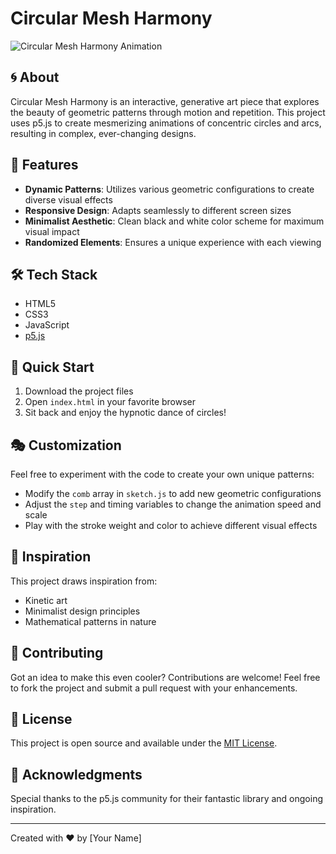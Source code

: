 # Circular Mesh Harmony

![Circular Mesh Harmony Animation](animation_preview.gif)

## 🌀 About

Circular Mesh Harmony is an interactive, generative art piece that explores the beauty of geometric patterns through motion and repetition. This project uses p5.js to create mesmerizing animations of concentric circles and arcs, resulting in complex, ever-changing designs.

## 🎨 Features

- **Dynamic Patterns**: Utilizes various geometric configurations to create diverse visual effects
- **Responsive Design**: Adapts seamlessly to different screen sizes
- **Minimalist Aesthetic**: Clean black and white color scheme for maximum visual impact
- **Randomized Elements**: Ensures a unique experience with each viewing

## 🛠 Tech Stack

- HTML5
- CSS3
- JavaScript
- [p5.js](https://p5js.org/)

## 🚀 Quick Start

1. Download the project files
2. Open `index.html` in your favorite browser
3. Sit back and enjoy the hypnotic dance of circles!

## 🎭 Customization

Feel free to experiment with the code to create your own unique patterns:

- Modify the `comb` array in `sketch.js` to add new geometric configurations
- Adjust the `step` and timing variables to change the animation speed and scale
- Play with the stroke weight and color to achieve different visual effects

## 🌈 Inspiration

This project draws inspiration from:

- Kinetic art
- Minimalist design principles
- Mathematical patterns in nature

## 🤝 Contributing

Got an idea to make this even cooler? Contributions are welcome! Feel free to fork the project and submit a pull request with your enhancements.

## 📜 License

This project is open source and available under the [MIT License](LICENSE).

## 🎉 Acknowledgments

Special thanks to the p5.js community for their fantastic library and ongoing inspiration.

---

Created with ❤️ by [Your Name]
